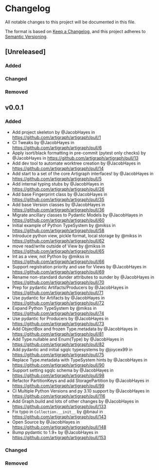# Changelog

All notable changes to this project will be documented in this file.

The format is based on [Keep a Changelog](https://keepachangelog.com/en/1.0.0/), and this project adheres to [Semantic Versioning](https://semver.org/spec/v2.0.0.html).

## [Unreleased]

### Added

### Changed

### Removed

## v0.0.1

### Added
* Add project skeleton by @JacobHayes in https://github.com/artigraph/artigraph/pull/1
* CI Tweaks by @JacobHayes in https://github.com/artigraph/artigraph/pull/6
* Apply isort/black formatting in pre-commit (pytest only checks) by @JacobHayes in https://github.com/artigraph/artigraph/pull/13
* Add dev tool to automate worktree creation by @JacobHayes in https://github.com/artigraph/artigraph/pull/14
* Add start to a set of the core Artigraph interfaces! by @JacobHayes in https://github.com/artigraph/artigraph/pull/5
* Add internal typing stubs by @JacobHayes in https://github.com/artigraph/artigraph/pull/26
* Add base Fingerprint class by @JacobHayes in https://github.com/artigraph/artigraph/pull/35
* Add base Version classes by @JacobHayes in https://github.com/artigraph/artigraph/pull/36
* Migrate ancillary classes to Pydantic Models by @JacobHayes in https://github.com/artigraph/artigraph/pull/60
* Initial example of Python TypeSystem by @mikss in https://github.com/artigraph/artigraph/pull/58
* Introduce python view, pickle format, local storage by @mikss in https://github.com/artigraph/artigraph/pull/62
* move read/write outside of View by @mikss in https://github.com/artigraph/artigraph/pull/65
* Int as a view, not Python by @mikss in https://github.com/artigraph/artigraph/pull/66
* Support registration priority and use for Views by @JacobHayes in https://github.com/artigraph/artigraph/pull/69
* Rename non-standard dunder attributes to sunder by @JacobHayes in https://github.com/artigraph/artigraph/pull/70
* Prep for pydantic Artifacts/Producers by @JacobHayes in https://github.com/artigraph/artigraph/pull/71
* Use pydantic for Artifacts by @JacobHayes in https://github.com/artigraph/artigraph/pull/72
* Expand Python TypeSystem by @mikss in https://github.com/artigraph/artigraph/pull/74
* Use pydantic for Producers by @JacobHayes in https://github.com/artigraph/artigraph/pull/73
* Add ObjectBox and frozen Type.metadata by @JacobHayes in https://github.com/artigraph/artigraph/pull/81
* Add Type.nullable and Enum(Type) by @JacobHayes in https://github.com/artigraph/artigraph/pull/82
* Add pydantic and initial sgqlc typesystems by @joycex99 in https://github.com/artigraph/artigraph/pull/75
* Replace Type.metadata with TypeSystem hints by @JacobHayes in https://github.com/artigraph/artigraph/pull/90
* Support setting sgqlc schema by @JacobHayes in https://github.com/artigraph/artigraph/pull/98
* Refactor PartitionKeys and add StoragePartition by @JacobHayes in https://github.com/artigraph/artigraph/pull/99
* CI Multiple Python Versions and py 3.10 support by @JacobHayes in https://github.com/artigraph/artigraph/pull/116
* Add Graph.build and lots of other changes by @JacobHayes in https://github.com/artigraph/artigraph/pull/133
* Fix typo in `Collection.__init__` by @bnaul in https://github.com/artigraph/artigraph/pull/143
* Open Source by @JacobHayes in https://github.com/artigraph/artigraph/pull/148
* Bump pydantic to 1.9+ by @JacobHayes in https://github.com/artigraph/artigraph/pull/153

### Changed

### Removed
